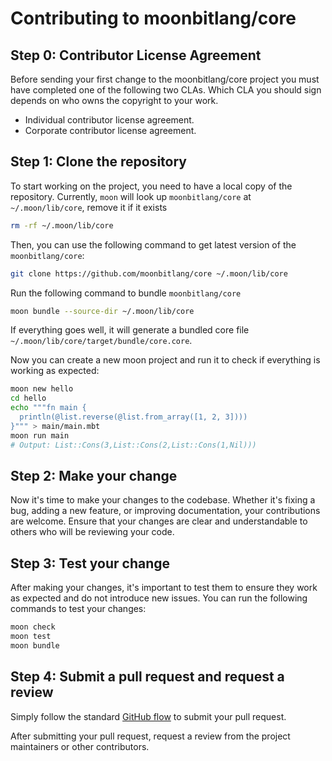 # Contributing to moonbitlang/core

## Step 0: Contributor License Agreement

Before sending your first change to the moonbitlang/core project you must have completed one of the following two CLAs. Which CLA you should sign depends on who owns the copyright to your work.

- Individual contributor license agreement.
- Corporate contributor license agreement.


## Step 1: Clone the repository

To start working on the project, you need to have a local copy of the repository. Currently, `moon` will look up `moonbitlang/core` at `~/.moon/lib/core`, remove it if it exists

```bash
rm -rf ~/.moon/lib/core
```

Then, you can use the following command to get latest version of the `moonbitlang/core`:

```bash
git clone https://github.com/moonbitlang/core ~/.moon/lib/core
```

Run the following command to bundle `moonbitlang/core`

```bash
moon bundle --source-dir ~/.moon/lib/core
```

If everything goes well, it will generate a bundled core file `~/.moon/lib/core/target/bundle/core.core`.

Now you can create a new moon project and run it to check if everything is working as expected:

```bash
moon new hello
cd hello
echo """fn main {
  println(@list.reverse(@list.from_array([1, 2, 3])))
}""" > main/main.mbt
moon run main
# Output: List::Cons(3,List::Cons(2,List::Cons(1,Nil)))
```


## Step 2: Make your change

Now it's time to make your changes to the codebase. Whether it's fixing a bug, adding a new feature, or improving documentation, your contributions are welcome. Ensure that your changes are clear and understandable to others who will be reviewing your code.

## Step 3: Test your change

After making your changes, it's important to test them to ensure they work as expected and do not introduce new issues. You can run the following commands to test your changes:

```bash
moon check
moon test
moon bundle
```

## Step 4: Submit a pull request and request a review

Simply follow the standard [GitHub flow](https://docs.github.com/en/get-started/using-github/github-flow) to submit your pull request. 

After submitting your pull request, request a review from the project maintainers or other contributors. 
